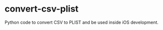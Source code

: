 convert-csv-plist
=================

Python code to convert CSV to PLIST and be used inside iOS development.